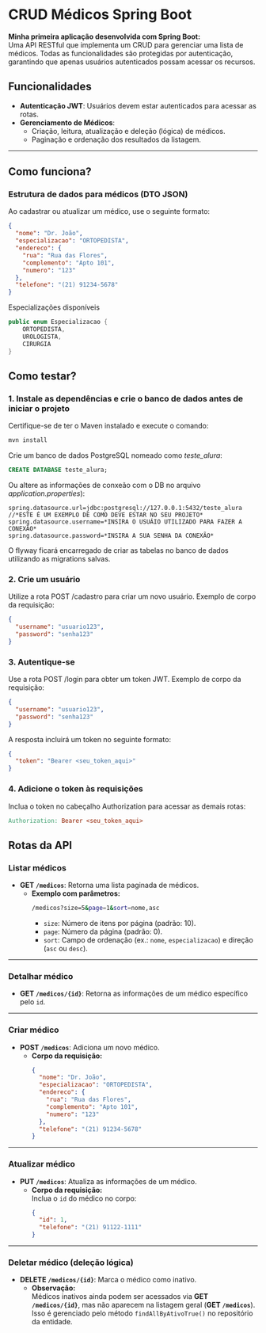 # CRUD Médicos Spring Boot

**Minha primeira aplicação desenvolvida com Spring Boot:**  
Uma API RESTful que implementa um CRUD para gerenciar uma lista de médicos. Todas as funcionalidades são protegidas por autenticação, garantindo que apenas usuários autenticados possam acessar os recursos.

## Funcionalidades

- **Autenticação JWT**: Usuários devem estar autenticados para acessar as rotas.
- **Gerenciamento de Médicos**:  
  - Criação, leitura, atualização e deleção (lógica) de médicos.
  - Paginação e ordenação dos resultados da listagem.

---

## Como funciona?

### Estrutura de dados para médicos (DTO JSON)
Ao cadastrar ou atualizar um médico, use o seguinte formato:  
```json
{
  "nome": "Dr. João",
  "especializacao": "ORTOPEDISTA",
  "endereco": {
    "rua": "Rua das Flores",
    "complemento": "Apto 101",
    "numero": "123"
  },
  "telefone": "(21) 91234-5678"
}
```

Especializações disponíveis
```java
public enum Especializacao {
    ORTOPEDISTA,
    UROLOGISTA,
    CIRURGIA
}
```
## Como testar?

### 1. Instale as dependências e crie o banco de dados antes de iniciar o projeto
Certifique-se de ter o Maven instalado e execute o comando:  
```bash
mvn install
```
Crie um banco de dados PostgreSQL nomeado como *teste_alura*:
```sql
CREATE DATABASE teste_alura;
```

Ou altere as informações de conxeão com o DB no arquivo *application.properties*):
```application.properties
spring.datasource.url=jdbc:postgresql://127.0.0.1:5432/teste_alura //*ESTE É UM EXEMPLO DE COMO DEVE ESTAR NO SEU PROJETO*
spring.datasource.username=*INSIRA O USUÁIO UTILIZADO PARA FAZER A CONEXÃO*
spring.datasource.password=*INSIRA A SUA SENHA DA CONEXÃO*
```

O flyway ficará encarregado de criar as tabelas no banco de dados utilizando as migrations salvas.

### 2. Crie um usuário
Utilize a rota POST /cadastro para criar um novo usuário.
Exemplo de corpo da requisição:
```json
{
  "username": "usuario123",
  "password": "senha123"
}
```

### 3. Autentique-se
Use a rota POST /login para obter um token JWT.
Exemplo de corpo da requisição:
```json
{
  "username": "usuario123",
  "password": "senha123"
}
```

A resposta incluirá um token no seguinte formato:
```json
{
  "token": "Bearer <seu_token_aqui>"
}
```

### 4. Adicione o token às requisições
Inclua o token no cabeçalho Authorization para acessar as demais rotas:
```makefile
Authorization: Bearer <seu_token_aqui>
```

## Rotas da API

### **Listar médicos**
- **GET `/medicos`**: Retorna uma lista paginada de médicos.  
  - **Exemplo com parâmetros:**  
    ```bash
    /medicos?size=5&page=1&sort=nome,asc
    ```
    - `size`: Número de itens por página (padrão: 10).  
    - `page`: Número da página (padrão: 0).  
    - `sort`: Campo de ordenação (ex.: `nome`, `especializacao`) e direção (`asc` ou `desc`).

---

### **Detalhar médico**
- **GET `/medicos/{id}`**: Retorna as informações de um médico específico pelo `id`.

---

### **Criar médico**
- **POST `/medicos`**: Adiciona um novo médico.  
  - **Corpo da requisição:**  
    ```json
    {
      "nome": "Dr. João",
      "especializacao": "ORTOPEDISTA",
      "endereco": {
        "rua": "Rua das Flores",
        "complemento": "Apto 101",
        "numero": "123"
      },
      "telefone": "(21) 91234-5678"
    }
    ```

---

### **Atualizar médico**
- **PUT `/medicos`**: Atualiza as informações de um médico.  
  - **Corpo da requisição:**  
    Inclua o `id` do médico no corpo:  
    ```json
    {
      "id": 1,
      "telefone": "(21) 91122-1111"
    }
    ```

---

### **Deletar médico (deleção lógica)**
- **DELETE `/medicos/{id}`**: Marca o médico como inativo.  
  - **Observação:**  
    Médicos inativos ainda podem ser acessados via **GET `/medicos/{id}`**, mas não aparecem na listagem geral (**GET `/medicos`**).  
    Isso é gerenciado pelo método `findAllByAtivoTrue()` no repositório da entidade.
